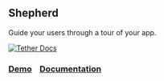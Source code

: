 ## Shepherd

Guide your users through a tour of your app.

[![Tether Docs](http://i.imgur.com/wtUI0yF.png)](http://github.hubspot.com/shepherd/docs/welcome)

### [Demo](http://github.hubspot.com/shepherd/docs/welcome/) &nbsp;&nbsp; [Documentation](http://github.hubspot.com/shepherd/)
